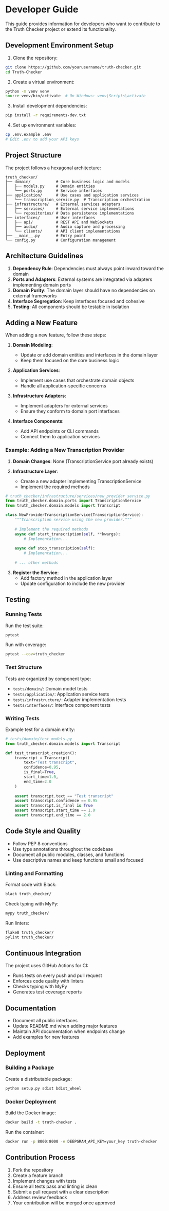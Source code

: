 # Developer Guide

This guide provides information for developers who want to contribute to the Truth Checker project or extend its functionality.

## Development Environment Setup

1. Clone the repository:
```bash
git clone https://github.com/yourusername/truth-checker.git
cd Truth-Checker
```

2. Create a virtual environment:
```bash
python -m venv venv
source venv/bin/activate  # On Windows: venv\Scripts\activate
```

3. Install development dependencies:
```bash
pip install -r requirements-dev.txt
```

4. Set up environment variables:
```bash
cp .env.example .env
# Edit .env to add your API keys
```

## Project Structure

The project follows a hexagonal architecture:

```
truth_checker/
├── domain/           # Core business logic and models
│   ├── models.py     # Domain entities
│   └── ports.py      # Service interfaces
├── application/      # Use cases and application services
│   └── transcription_service.py  # Transcription orchestration
├── infrastructure/   # External services adapters
│   ├── services/     # External service implementations
│   └── repositories/ # Data persistence implementations
├── interfaces/       # User interfaces
│   ├── api/          # REST API and WebSockets
│   ├── audio/        # Audio capture and processing
│   └── clients/      # API client implementations
├── __main__.py       # Entry point
└── config.py         # Configuration management
```

## Architecture Guidelines

1. **Dependency Rule**: Dependencies must always point inward toward the domain
2. **Ports and Adapters**: External systems are integrated via adapters implementing domain ports
3. **Domain Purity**: The domain layer should have no dependencies on external frameworks
4. **Interface Segregation**: Keep interfaces focused and cohesive
5. **Testing**: All components should be testable in isolation

## Adding a New Feature

When adding a new feature, follow these steps:

1. **Domain Modeling**: 
   - Update or add domain entities and interfaces in the domain layer
   - Keep them focused on the core business logic

2. **Application Services**:
   - Implement use cases that orchestrate domain objects
   - Handle all application-specific concerns

3. **Infrastructure Adapters**:
   - Implement adapters for external services
   - Ensure they conform to domain port interfaces

4. **Interface Components**:
   - Add API endpoints or CLI commands
   - Connect them to application services

### Example: Adding a New Transcription Provider

1. **Domain Changes**: None (TranscriptionService port already exists)

2. **Infrastructure Layer**:
   - Create a new adapter implementing TranscriptionService
   - Implement the required methods

```python
# truth_checker/infrastructure/services/new_provider_service.py
from truth_checker.domain.ports import TranscriptionService
from truth_checker.domain.models import Transcript

class NewProviderTranscriptionService(TranscriptionService):
    """Transcription service using the new provider."""
    
    # Implement the required methods
    async def start_transcription(self, **kwargs):
        # Implementation...
        
    async def stop_transcription(self):
        # Implementation...
        
    # ... other methods
```

3. **Register the Service**:
   - Add factory method in the application layer
   - Update configuration to include the new provider

## Testing

### Running Tests

Run the test suite:
```bash
pytest
```

Run with coverage:
```bash
pytest --cov=truth_checker
```

### Test Structure

Tests are organized by component type:
- `tests/domain/`: Domain model tests
- `tests/application/`: Application service tests
- `tests/infrastructure/`: Adapter implementation tests
- `tests/interfaces/`: Interface component tests

### Writing Tests

Example test for a domain entity:

```python
# tests/domain/test_models.py
from truth_checker.domain.models import Transcript

def test_transcript_creation():
    transcript = Transcript(
        text="Test transcript",
        confidence=0.95,
        is_final=True,
        start_time=1.0,
        end_time=2.0
    )
    
    assert transcript.text == "Test transcript"
    assert transcript.confidence == 0.95
    assert transcript.is_final is True
    assert transcript.start_time == 1.0
    assert transcript.end_time == 2.0
```

## Code Style and Quality

- Follow PEP 8 conventions
- Use type annotations throughout the codebase
- Document all public modules, classes, and functions
- Use descriptive names and keep functions small and focused

### Linting and Formatting

Format code with Black:
```bash
black truth_checker/
```

Check typing with MyPy:
```bash
mypy truth_checker/
```

Run linters:
```bash
flake8 truth_checker/
pylint truth_checker/
```

## Continuous Integration

The project uses GitHub Actions for CI:
- Runs tests on every push and pull request
- Enforces code quality with linters
- Checks typing with MyPy
- Generates test coverage reports

## Documentation

- Document all public interfaces
- Update README.md when adding major features
- Maintain API documentation when endpoints change
- Add examples for new features

## Deployment

### Building a Package

Create a distributable package:
```bash
python setup.py sdist bdist_wheel
```

### Docker Deployment

Build the Docker image:
```bash
docker build -t truth-checker .
```

Run the container:
```bash
docker run -p 8000:8000 -e DEEPGRAM_API_KEY=your_key truth-checker
```

## Contribution Process

1. Fork the repository
2. Create a feature branch
3. Implement changes with tests
4. Ensure all tests pass and linting is clean
5. Submit a pull request with a clear description
6. Address review feedback
7. Your contribution will be merged once approved 